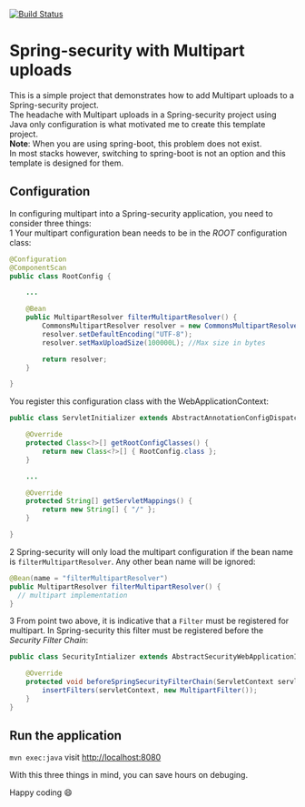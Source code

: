 [![Build Status](https://travis-ci.org/juliuskrah/spring-security-multipart.svg?branch=master)](https://travis-ci.org/juliuskrah/spring-security-multipart)

# Spring-security with Multipart uploads
This is a simple project that demonstrates how to add Multipart uploads to a Spring-security project.  
The headache with Multipart uploads in a Spring-security project using Java only configuration is what motivated me to create this template project.  
**Note**: When you are using spring-boot, this problem does not exist.  
In most stacks however, switching to spring-boot is not an option and this template is designed for them.

## Configuration
In configuring multipart into a Spring-security application, you need to consider three things:  
1    Your multipart configuration bean needs to be in the *ROOT* configuration class:
```java
@Configuration
@ComponentScan
public class RootConfig {

  	...

	@Bean
	public MultipartResolver filterMultipartResolver() {
		CommonsMultipartResolver resolver = new CommonsMultipartResolver();
		resolver.setDefaultEncoding("UTF-8");
		resolver.setMaxUploadSize(100000L); //Max size in bytes

		return resolver;
	}

}
```
You register this configuration class with the WebApplicationContext:
```java
public class ServletInitializer extends AbstractAnnotationConfigDispatcherServletInitializer {

	@Override
	protected Class<?>[] getRootConfigClasses() {
		return new Class<?>[] { RootConfig.class };
	}

	...

	@Override
	protected String[] getServletMappings() {
		return new String[] { "/" };
	}

}
```

2    Spring-security will only load the multipart configuration if the bean name is `filterMultipartResolver`. Any other bean name will be ignored:
```java
@Bean(name = "filterMultipartResolver")
public MultipartResolver filterMultipartResolver() {
  // multipart implementation
}
```

3    From point two above, it is indicative that a `Filter` must be registered for multipart. In Spring-security this filter must be registered before the *Security Filter Chain*:
```java
public class SecurityIntializer extends AbstractSecurityWebApplicationInitializer {

	@Override
	protected void beforeSpringSecurityFilterChain(ServletContext servletContext) {
		insertFilters(servletContext, new MultipartFilter());
	}
}
```

## Run the application
`mvn exec:java` visit <http://localhost:8080>  

With this three things in mind, you can save hours on debuging.



Happy coding :smile:
